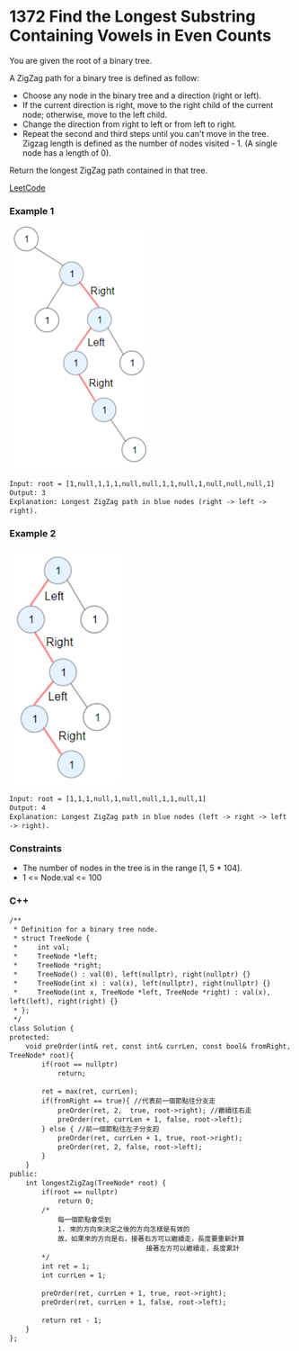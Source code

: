 # 1372 Find the Longest Substring Containing Vowels in Even Counts

You are given the root of a binary tree.

A ZigZag path for a binary tree is defined as follow:

* Choose any node in the binary tree and a direction (right or left).
* If the current direction is right, move to the right child of the current node; otherwise, move to the left child.
* Change the direction from right to left or from left to right.
* Repeat the second and third steps until you can't move in the tree.
Zigzag length is defined as the number of nodes visited - 1. (A single node has a length of 0).

Return the longest ZigZag path contained in that tree.

[LeetCode](https://leetcode.cn/problems/longest-zigzag-path-in-a-binary-tree/description/)

### Example 1

<img src="img/1372_1.png" width = "250"/>

```
Input: root = [1,null,1,1,1,null,null,1,1,null,1,null,null,null,1]
Output: 3
Explanation: Longest ZigZag path in blue nodes (right -> left -> right).
```

### Example 2

<img src="img/1372_2.png" width = "200"/>

```
Input: root = [1,1,1,null,1,null,null,1,1,null,1]
Output: 4
Explanation: Longest ZigZag path in blue nodes (left -> right -> left -> right).
```

### Constraints

* The number of nodes in the tree is in the range [1, 5 * 104].
* 1 <= Node.val <= 100

### C++ 

```
/**
 * Definition for a binary tree node.
 * struct TreeNode {
 *     int val;
 *     TreeNode *left;
 *     TreeNode *right;
 *     TreeNode() : val(0), left(nullptr), right(nullptr) {}
 *     TreeNode(int x) : val(x), left(nullptr), right(nullptr) {}
 *     TreeNode(int x, TreeNode *left, TreeNode *right) : val(x), left(left), right(right) {}
 * };
 */
class Solution {
protected:
    void preOrder(int& ret, const int& currLen, const bool& fromRight, TreeNode* root){
        if(root == nullptr)
            return;
        
        ret = max(ret, currLen);
        if(fromRight == true){ //代表前一個節點往分支走
            preOrder(ret, 2,  true, root->right); //繼續往右走
            preOrder(ret, currLen + 1, false, root->left);
        } else { //前一個節點往左子分支赹
            preOrder(ret, currLen + 1, true, root->right);
            preOrder(ret, 2, false, root->left);
        }
    }
public:
    int longestZigZag(TreeNode* root) {
        if(root == nullptr)
            return 0;
        /*
            每一個節點會受到
            1. 來的方向來決定之後的方向怎樣是有效的
            故，如果來的方向是右，接著右方可以繼續走，長度要重新計算
                                  接著左方可以繼續走，長度累計
        */
        int ret = 1;
        int currLen = 1;

        preOrder(ret, currLen + 1, true, root->right);
        preOrder(ret, currLen + 1, false, root->left);
        
        return ret - 1;
    }
};
```